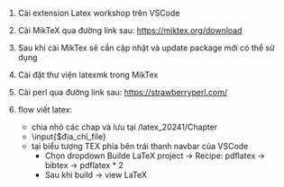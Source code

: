 1. Cài extension Latex workshop trên VSCode
2. Cài MikTeX qua đường link sau: https://miktex.org/download
3. Sau khi cài MikTex sẽ cần cập nhật và update package mới có thể sử dụng
4. Cài đặt thư viện latexmk trong MikTex
5. Cài perl qua đường link sau: https://strawberryperl.com/

6. flow viết latex: 
    - chia nhỏ các chap và lưu tại /latex_20241/Chapter
    - \input{$địa_chỉ_file}
    - tại biểu tượng TEX phía bên trái thanh navbar của VSCode
        * Chọn dropdown Builde LaTeX project -> Recipe: pdflatex -> bibtex -> pdflatex * 2
        * Sau khi build -> view LaTeX